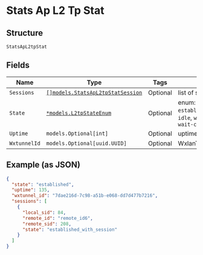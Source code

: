 
# Stats Ap L2 Tp Stat

## Structure

`StatsApL2tpStat`

## Fields

| Name | Type | Tags | Description |
|  --- | --- | --- | --- |
| `Sessions` | [`[]models.StatsApL2tpStatSession`](../../doc/models/stats-ap-l2-tp-stat-session.md) | Optional | list of sessions |
| `State` | [`*models.L2tpStateEnum`](../../doc/models/l2-tp-state-enum.md) | Optional | enum: `established`, `established_with_session`, `idle`, `wait-ctrl-conn`, `wait-ctrl-reply` |
| `Uptime` | `models.Optional[int]` | Optional | uptime |
| `WxtunnelId` | `models.Optional[uuid.UUID]` | Optional | WxlanTunnel ID |

## Example (as JSON)

```json
{
  "state": "established",
  "uptime": 135,
  "wxtunnel_id": "7dae216d-7c98-a51b-e068-dd7d477b7216",
  "sessions": [
    {
      "local_sid": 84,
      "remote_id": "remote_id6",
      "remote_sid": 208,
      "state": "established_with_session"
    }
  ]
}
```

